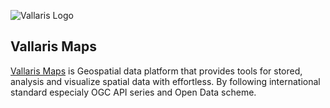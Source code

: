 ![Vallaris Logo](https://v2k-dev.vallarismaps.com/core/api/managements/1.0/files/63f347fcb8e142c8f4b5cfd0/view)

## Vallaris Maps

[Vallaris Maps](https://vallarismaps.com/) is Geospatial data platform that provides tools for stored, analysis and visualize spatial data with effortless. By following international standard especialy OGC API series and Open Data scheme.
